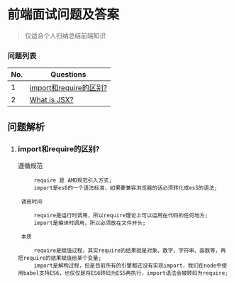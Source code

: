 # 前端面试问题及答案

> 仅适合个人归纳总结前端知识

### 问题列表
| No. | Questions |
| --- | --------- |
|1  | [import和require的区别?](#import和require的区别) |
|2  | [What is JSX?](#what-is-jsx) |

## 问题解析

1. ### import和require的区别?

    遵循规范

			require 是 AMD规范引入方式;
			import是es6的一个语法标准，如果要兼容浏览器的话必须转化成es5的语法;

		调用时间

			require是运行时调用，所以require理论上可以运用在代码的任何地方;
			import是编译时调用，所以必须放在文件开头;

		本质
		
			require是赋值过程，其实require的结果就是对象、数字、字符串、函数等，再把require的结果赋值给某个变量;
			import是解构过程，但是目前所有的引擎都还没有实现import，我们在node中使用babel支持ES6，也仅仅是将ES6转码为ES5再执行，import语法会被转码为require;